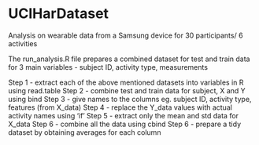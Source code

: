 # UCIHarDataset
Analysis on wearable data from a Samsung device for 30 participants/ 6 activities

The run_analysis.R file prepares a combined dataset for test and train data for 3 main variables - subject ID, activity type, measurements

Step 1 - extract each of the above mentioned datasets into variables in R using read.table
Step 2 - combine test and train data for subject, X and Y using bind
Step 3 - give names to the columns eg. subject ID, activity type, features (from X_data)
Step 4 - replace the Y_data values with actual activity names using ‘if’
Step 5 - extract only the mean and std data for X_data
Step 6 - combine all the data using cbind
Step 6 - prepare a tidy dataset by obtaining averages for each column

